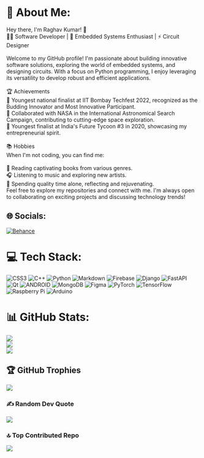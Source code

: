 # 💫 About Me:
Hey there, I'm Raghav Kumar! 👋<br>👨‍💻 Software Developer | 🌱 Embedded Systems Enthusiast | ⚡️ Circuit Designer<br><br>Welcome to my GitHub profile! I'm passionate about building innovative software solutions, exploring the world of embedded systems, and designing circuits. With a focus on Python programming, I enjoy leveraging its versatility to develop robust and efficient applications.<br><br>🏆 Achievements<br>🌟 Youngest national finalist at IIT Bombay Techfest 2022, recognized as the Budding Innovator and Most Innovative Participant.<br>🚀 Collaborated with NASA in the International Astronomical Search Campaign, contributing to cutting-edge space exploration.<br>🎯 Youngest finalist at India's Future Tycoon #3 in 2020, showcasing my entrepreneurial spirit.<br><br>📚 Hobbies<br>When I'm not coding, you can find me:<br><br>📖 Reading captivating books from various genres.<br>🎧 Listening to music and exploring new artists.<br>🌌 Spending quality time alone, reflecting and rejuvenating.<br>Feel free to explore my repositories and connect with me. I'm always open to collaborating on exciting projects and discussing technology trends!


## 🌐 Socials:
[![Behance](https://img.shields.io/badge/Behance-1769ff?logo=behance&logoColor=white)](https://behance.net/Raghav67816) 

# 💻 Tech Stack:
![CSS3](https://img.shields.io/badge/css3-%231572B6.svg?style=for-the-badge&logo=css3&logoColor=white) ![C++](https://img.shields.io/badge/c++-%2300599C.svg?style=for-the-badge&logo=c%2B%2B&logoColor=white) ![Python](https://img.shields.io/badge/python-3670A0?style=for-the-badge&logo=python&logoColor=ffdd54) ![Markdown](https://img.shields.io/badge/markdown-%23000000.svg?style=for-the-badge&logo=markdown&logoColor=white) ![Firebase](https://img.shields.io/badge/firebase-%23039BE5.svg?style=for-the-badge&logo=firebase) ![Django](https://img.shields.io/badge/django-%23092E20.svg?style=for-the-badge&logo=django&logoColor=white) ![FastAPI](https://img.shields.io/badge/FastAPI-005571?style=for-the-badge&logo=fastapi) ![Qt](https://img.shields.io/badge/Qt-%23217346.svg?style=for-the-badge&logo=Qt&logoColor=white) ![ANDROID](https://img.shields.io/badge/android-%2320232a.svg?style=for-the-badge&logo=android&logoColor=%a4c639) ![MongoDB](https://img.shields.io/badge/MongoDB-%234ea94b.svg?style=for-the-badge&logo=mongodb&logoColor=white) 	![Figma](https://img.shields.io/badge/figma-%23F24E1E.svg?style=for-the-badge&logo=figma&logoColor=white) ![PyTorch](https://img.shields.io/badge/PyTorch-%23EE4C2C.svg?style=for-the-badge&logo=PyTorch&logoColor=white) ![TensorFlow](https://img.shields.io/badge/TensorFlow-%23FF6F00.svg?style=for-the-badge&logo=TensorFlow&logoColor=white) ![Raspberry Pi](https://img.shields.io/badge/-RaspberryPi-C51A4A?style=for-the-badge&logo=Raspberry-Pi) ![Arduino](https://img.shields.io/badge/-Arduino-00979D?style=for-the-badge&logo=Arduino&logoColor=white)
# 📊 GitHub Stats:
![](https://github-readme-stats.vercel.app/api?username=Raghav67816&theme=dark&hide_border=false&include_all_commits=true&count_private=true)<br/>
![](https://github-readme-streak-stats.herokuapp.com/?user=Raghav67816&theme=dark&hide_border=false)<br/>
![](https://github-readme-stats.vercel.app/api/top-langs/?username=Raghav67816&theme=dark&hide_border=false&include_all_commits=true&count_private=true&layout=compact)

## 🏆 GitHub Trophies
![](https://github-profile-trophy.vercel.app/?username=Raghav67816&theme=radical&no-frame=false&no-bg=true&margin-w=4)

### ✍️ Random Dev Quote
![](https://quotes-github-readme.vercel.app/api?type=horizontal&theme=radical)

### 🔝 Top Contributed Repo
![](https://github-contributor-stats.vercel.app/api?username=Raghav67816&limit=5&theme=dark&combine_all_yearly_contributions=true)
